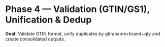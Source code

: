 # Phase 4 — Validation (GTIN/GS1), Unification & Dedup

**Goal:** Validate GTIN format, unify duplicates by gtin/name+brand+qty and create consolidated outputs.
